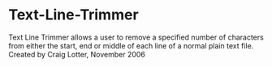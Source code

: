 Text-Line-Trimmer
=================

Text Line Trimmer allows a user to remove a specified number of characters from either the start, end or middle of each line of a normal plain text file.   Created by Craig Lotter, November 2006
